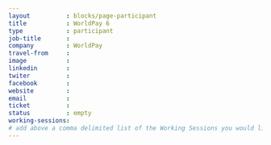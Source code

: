 ```yaml
---
layout          : blocks/page-participant
title           : WorldPay 6
type            : participant
job-title       :
company         : WorldPay
travel-from     :
image           :
linkedin        :
twiter          :
facebook        :
website         :
email           :
ticket          :
status          : empty
working-sessions:
# add above a comma delimited list of the Working Sessions you would like to attend (use the session's title)
---
```


<!-- put more details about participant here -->
